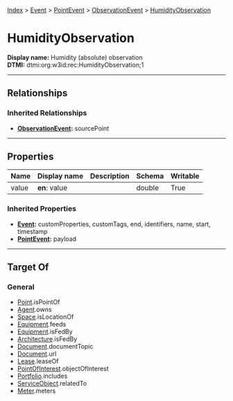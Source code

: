 [Index](../../../index.md) > [Event](../../Event.md) > [PointEvent](../PointEvent.md) > [ObservationEvent](ObservationEvent.md) > [HumidityObservation](#)
# HumidityObservation

**Display name:** Humidity (absolute) observation<br />
**DTMI:** dtmi:org:w3id:rec:HumidityObservation;1

---

## Relationships

### Inherited Relationships
* **[ObservationEvent](ObservationEvent.md):** sourcePoint

---

## Properties

|Name|Display name|Description|Schema|Writable|
|-|-|-|-|-|
|value|**en**: value||double|True|
### Inherited Properties
* **[Event](../../Event.md):** customProperties, customTags, end, identifiers, name, start, timestamp
* **[PointEvent](../PointEvent.md):** payload

---

## Target Of
### General
* [Point](../../../Point/Point.md).isPointOf
* [Agent](../../../Agent/Agent.md).owns
* [Space](../../../Space/Space.md).isLocationOf
* [Equipment](../../../Asset/Equipment/Equipment.md).feeds
* [Equipment](../../../Asset/Equipment/Equipment.md).isFedBy
* [Architecture](../../../Space/Architecture/Architecture.md).isFedBy
* [Document](../../../Information/Document/Document.md).documentTopic
* [Document](../../../Information/Document/Document.md).url
* [Lease](../../Lease.md).leaseOf
* [PointOfInterest](../../../Information/PointOfInterest.md).objectOfInterest
* [Portfolio](../../../Collection/Portfolio.md).includes
* [ServiceObject](../../../Information/ServiceObject/ServiceObject.md).relatedTo
* [Meter](../../../Asset/Equipment/Meter/Meter.md).meters
